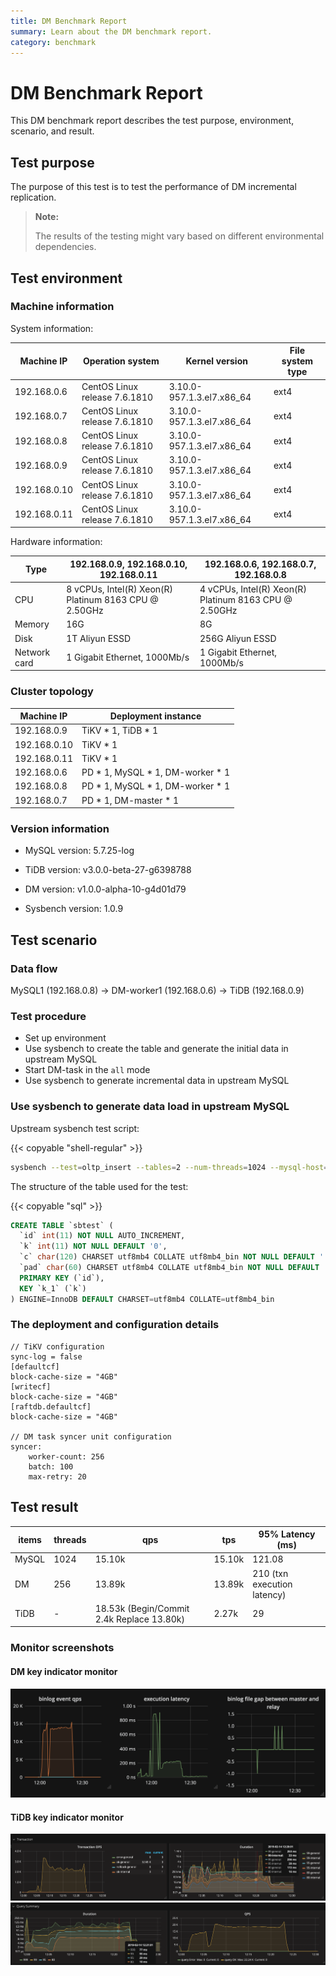 ```yaml
---
title: DM Benchmark Report
summary: Learn about the DM benchmark report.
category: benchmark
---
```


# DM Benchmark Report

This DM benchmark report describes the test purpose, environment, scenario, and result.

## Test purpose

The purpose of this test is to test the performance of DM incremental replication.

> **Note:**
>
> The results of the testing might vary based on different environmental dependencies.

## Test environment

### Machine information

System information:

| Machine IP   | Operation system              | Kernel version               | File system type |
|--------------|-------------------------------|------------------------------|------------------|
| 192.168.0.6  | CentOS Linux release 7.6.1810 | 3.10.0-957.1.3.el7.x86\_64   | ext4             |
| 192.168.0.7  | CentOS Linux release 7.6.1810 | 3.10.0-957.1.3.el7.x86\_64   | ext4             |
| 192.168.0.8  | CentOS Linux release 7.6.1810 | 3.10.0-957.1.3.el7.x86\_64   | ext4             |
| 192.168.0.9  | CentOS Linux release 7.6.1810 | 3.10.0-957.1.3.el7.x86\_64   | ext4             |
| 192.168.0.10 | CentOS Linux release 7.6.1810 | 3.10.0-957.1.3.el7.x86\_64   | ext4             |
| 192.168.0.11 | CentOS Linux release 7.6.1810 | 3.10.0-957.1.3.el7.x86\_64   | ext4             |

Hardware information:

| Type         | 192.168.0.9, 192.168.0.10, 192.168.0.11               |  192.168.0.6, 192.168.0.7, 192.168.0.8                |
|--------------|-------------------------------------------------------|-------------------------------------------------------|
| CPU          | 8 vCPUs, Intel(R) Xeon(R) Platinum 8163 CPU @ 2.50GHz | 4 vCPUs, Intel(R) Xeon(R) Platinum 8163 CPU @ 2.50GHz |
| Memory       | 16G                                                   | 8G                                                    |
| Disk         | 1T Aliyun ESSD                                        | 256G Aliyun ESSD                                      |
| Network card | 1 Gigabit Ethernet, 1000Mb/s                          | 1 Gigabit Ethernet, 1000Mb/s                          |

### Cluster topology

| Machine IP   | Deployment instance |
|--------------|------------|
| 192.168.0.9  | TiKV \* 1, TiDB \* 1  |
| 192.168.0.10 | TiKV \* 1  |
| 192.168.0.11 | TiKV \* 1  |
| 192.168.0.6  | PD \* 1, MySQL \* 1, DM-worker \* 1  |
| 192.168.0.8  | PD \* 1, MySQL \* 1, DM-worker \* 1  |
| 192.168.0.7  | PD \* 1, DM-master \* 1  |

### Version information

- MySQL version: 5.7.25-log

- TiDB version: v3.0.0-beta-27-g6398788

- DM version: v1.0.0-alpha-10-g4d01d79

- Sysbench version: 1.0.9

## Test scenario

### Data flow

MySQL1 (192.168.0.8) -> DM-worker1 (192.168.0.6) -> TiDB (192.168.0.9)

### Test procedure

- Set up environment
- Use sysbench to create the table and generate the initial data in upstream MySQL
- Start DM-task in the `all` mode
- Use sysbench to generate incremental data in upstream MySQL

### Use sysbench to generate data load in upstream MySQL

Upstream sysbench test script:

{{< copyable "shell-regular" >}}

```bash
sysbench --test=oltp_insert --tables=2 --num-threads=1024 --mysql-host=192.168.0.8 --mysql-port=3306 --mysql-user=root --mysql-db=dm_poc --db-driver=mysql --report-interval=10 --time=900 run
```

The structure of the table used for the test:

{{< copyable "sql" >}}

```sql
CREATE TABLE `sbtest` (
  `id` int(11) NOT NULL AUTO_INCREMENT,
  `k` int(11) NOT NULL DEFAULT '0',
  `c` char(120) CHARSET utf8mb4 COLLATE utf8mb4_bin NOT NULL DEFAULT '',
  `pad` char(60) CHARSET utf8mb4 COLLATE utf8mb4_bin NOT NULL DEFAULT '',
  PRIMARY KEY (`id`),
  KEY `k_1` (`k`)
) ENGINE=InnoDB DEFAULT CHARSET=utf8mb4 COLLATE=utf8mb4_bin
```

### The deployment and configuration details

```
// TiKV configuration
sync-log = false
[defaultcf]
block-cache-size = "4GB"
[writecf]
block-cache-size = "4GB"
[raftdb.defaultcf]
block-cache-size = "4GB"

// DM task syncer unit configuration
syncer:
    worker-count: 256
    batch: 100
    max-retry: 20
```

## Test result

| items | threads | qps                                       | tps    | 95% Latency (ms)            |
| ----- | ------- | ----------------------------------------- | ------ | --------------------------- |
| MySQL | 1024    | 15.10k                                    | 15.10k | 121.08                      |
| DM    | 256     | 13.89k                                    | 13.89k | 210 (txn execution latency) |
| TiDB  | -       | 18.53k (Begin/Commit 2.4k Replace 13.80k) | 2.27k  | 29                          |

### Monitor screenshots

#### DM key indicator monitor

![DM benchmark](/media/dm-benchmark-01.png)

#### TiDB key indicator monitor

![TiDB transaction's OPS and duration](/media/dm-benchmark-02.png)
![TiDB's query duration and QPS](/media/dm-benchmark-03.png)
